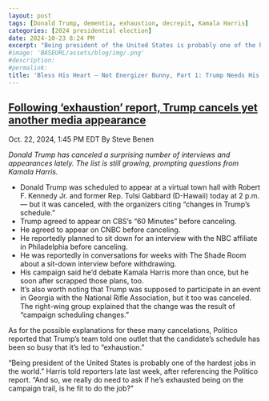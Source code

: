 ```yaml
---
layout: post
tags: [Donald Trump, dementia, exhaustion, decrepit, Kamala Harris]
categories: [2024 presidential election]
date: 2024-10-23 8:24 PM
excerpt: "Being president of the United States is probably one of the hardest jobs in the world. And so, we really do need to ask if he’s exhausted being on the campaign trail, is he fit to do the job? – Vice President Kamala Harris"
#image: 'BASEURL/assets/blog/img/.png'
#description:
#permalink:
title: 'Bless His Heart – Not Energizer Bunny, Part 1: Trump Needs His Nappy Time'
---
```



## [Following ‘exhaustion’ report, Trump cancels yet another media appearance](https://www.msnbc.com/rachel-maddow-show/maddowblog/exhaustion-report-trump-cancels-yet-another-appearance-rcna176616)

Oct. 22, 2024, 1:45 PM EDT
By Steve Benen

*Donald Trump has canceled a surprising number of interviews and appearances lately. The list is still growing, prompting questions from Kamala Harris.*

- Donald Trump was scheduled to appear at a virtual town hall with Robert F. Kennedy Jr. and former Rep. Tulsi Gabbard (D-Hawaii) today at 2 p.m. — but it was canceled, with the organizers citing “changes in Trump’s schedule.” 
- Trump agreed to appear on CBS’s “60 Minutes” before canceling.
- He agreed to appear on CNBC before canceling.
- He reportedly planned to sit down for an interview with the NBC affiliate in Philadelphia before canceling.
- He was reportedly in conversations for weeks with The Shade Room about a sit-down interview before withdrawing.
- His campaign said he’d debate Kamala Harris more than once, but he soon after scrapped those plans, too.
- It’s also worth noting that Trump was supposed to participate in an event in Georgia with the National Rifle Association, but it too was canceled. The right-wing group explained that the change was the result of “campaign scheduling changes.”

As for the possible explanations for these many cancelations, Politico reported that Trump’s team told one outlet that the candidate’s schedule has been so busy that it’s led to “exhaustion.”

“Being president of the United States is probably one of the hardest jobs in the world.” Harris told reporters late last week, after referencing the Politico report. “And so, we really do need to ask if he’s exhausted being on the campaign trail, is he fit to do the job?”
